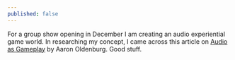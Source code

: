 ```yaml
---
published: false
---
```

For a group show opening in December I am creating an audio experiential game world. In researching my concept, I came across this article on <a href="http://gamestudies.org/1301/articles/oldenburg_sonic_mechanics">Audio as Gameplay</a> by Aaron Oldenburg. Good stuff.
